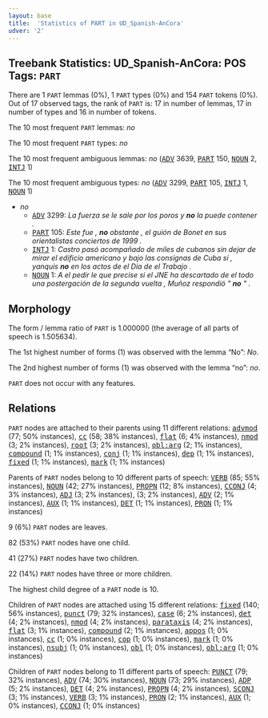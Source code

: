 ```yaml
---
layout: base
title:  'Statistics of PART in UD_Spanish-AnCora'
udver: '2'
---
```


## Treebank Statistics: UD_Spanish-AnCora: POS Tags: `PART`

There are 1 `PART` lemmas (0%), 1 `PART` types (0%) and 154 `PART` tokens (0%).
Out of 17 observed tags, the rank of `PART` is: 17 in number of lemmas, 17 in number of types and 16 in number of tokens.

The 10 most frequent `PART` lemmas: <em>no</em>

The 10 most frequent `PART` types:  <em>no</em>

The 10 most frequent ambiguous lemmas: <em>no</em> (<tt><a href="es_ancora-pos-ADV.html">ADV</a></tt> 3639, <tt><a href="es_ancora-pos-PART.html">PART</a></tt> 150, <tt><a href="es_ancora-pos-NOUN.html">NOUN</a></tt> 2, <tt><a href="es_ancora-pos-INTJ.html">INTJ</a></tt> 1)

The 10 most frequent ambiguous types:  <em>no</em> (<tt><a href="es_ancora-pos-ADV.html">ADV</a></tt> 3299, <tt><a href="es_ancora-pos-PART.html">PART</a></tt> 105, <tt><a href="es_ancora-pos-INTJ.html">INTJ</a></tt> 1, <tt><a href="es_ancora-pos-NOUN.html">NOUN</a></tt> 1)


* <em>no</em>
  * <tt><a href="es_ancora-pos-ADV.html">ADV</a></tt> 3299: <em>La fuerza se le sale por los poros y <b>no</b> la puede contener .</em>
  * <tt><a href="es_ancora-pos-PART.html">PART</a></tt> 105: <em>Este fue , <b>no</b> obstante , el guión de Bonet en sus orientalistas conciertos de 1999 .</em>
  * <tt><a href="es_ancora-pos-INTJ.html">INTJ</a></tt> 1: <em>Castro pasó acompañado de miles de cubanos sin dejar de mirar el edificio americano y bajo las consignas de Cuba sí , yanquis <b>no</b> en los actos de el Día de el Trabajo .</em>
  * <tt><a href="es_ancora-pos-NOUN.html">NOUN</a></tt> 1: <em>A el pedir le que precise si el JNE ha descartado de el todo una postergación de la segunda vuelta , Muñoz respondió " <b>no</b> " .</em>

## Morphology

The form / lemma ratio of `PART` is 1.000000 (the average of all parts of speech is 1.505634).

The 1st highest number of forms (1) was observed with the lemma “No”: <em>No</em>.

The 2nd highest number of forms (1) was observed with the lemma “no”: <em>no</em>.

`PART` does not occur with any features.


## Relations

`PART` nodes are attached to their parents using 11 different relations: <tt><a href="es_ancora-dep-advmod.html">advmod</a></tt> (77; 50% instances), <tt><a href="es_ancora-dep-cc.html">cc</a></tt> (58; 38% instances), <tt><a href="es_ancora-dep-flat.html">flat</a></tt> (6; 4% instances), <tt><a href="es_ancora-dep-nmod.html">nmod</a></tt> (3; 2% instances), <tt><a href="es_ancora-dep-root.html">root</a></tt> (3; 2% instances), <tt><a href="es_ancora-dep-obl-arg.html">obl:arg</a></tt> (2; 1% instances), <tt><a href="es_ancora-dep-compound.html">compound</a></tt> (1; 1% instances), <tt><a href="es_ancora-dep-conj.html">conj</a></tt> (1; 1% instances), <tt><a href="es_ancora-dep-dep.html">dep</a></tt> (1; 1% instances), <tt><a href="es_ancora-dep-fixed.html">fixed</a></tt> (1; 1% instances), <tt><a href="es_ancora-dep-mark.html">mark</a></tt> (1; 1% instances)

Parents of `PART` nodes belong to 10 different parts of speech: <tt><a href="es_ancora-pos-VERB.html">VERB</a></tt> (85; 55% instances), <tt><a href="es_ancora-pos-NOUN.html">NOUN</a></tt> (42; 27% instances), <tt><a href="es_ancora-pos-PROPN.html">PROPN</a></tt> (12; 8% instances), <tt><a href="es_ancora-pos-CCONJ.html">CCONJ</a></tt> (4; 3% instances), <tt><a href="es_ancora-pos-ADJ.html">ADJ</a></tt> (3; 2% instances),  (3; 2% instances), <tt><a href="es_ancora-pos-ADV.html">ADV</a></tt> (2; 1% instances), <tt><a href="es_ancora-pos-AUX.html">AUX</a></tt> (1; 1% instances), <tt><a href="es_ancora-pos-DET.html">DET</a></tt> (1; 1% instances), <tt><a href="es_ancora-pos-PRON.html">PRON</a></tt> (1; 1% instances)

9 (6%) `PART` nodes are leaves.

82 (53%) `PART` nodes have one child.

41 (27%) `PART` nodes have two children.

22 (14%) `PART` nodes have three or more children.

The highest child degree of a `PART` node is 10.

Children of `PART` nodes are attached using 15 different relations: <tt><a href="es_ancora-dep-fixed.html">fixed</a></tt> (140; 56% instances), <tt><a href="es_ancora-dep-punct.html">punct</a></tt> (79; 32% instances), <tt><a href="es_ancora-dep-case.html">case</a></tt> (6; 2% instances), <tt><a href="es_ancora-dep-det.html">det</a></tt> (4; 2% instances), <tt><a href="es_ancora-dep-nmod.html">nmod</a></tt> (4; 2% instances), <tt><a href="es_ancora-dep-parataxis.html">parataxis</a></tt> (4; 2% instances), <tt><a href="es_ancora-dep-flat.html">flat</a></tt> (3; 1% instances), <tt><a href="es_ancora-dep-compound.html">compound</a></tt> (2; 1% instances), <tt><a href="es_ancora-dep-appos.html">appos</a></tt> (1; 0% instances), <tt><a href="es_ancora-dep-cc.html">cc</a></tt> (1; 0% instances), <tt><a href="es_ancora-dep-cop.html">cop</a></tt> (1; 0% instances), <tt><a href="es_ancora-dep-mark.html">mark</a></tt> (1; 0% instances), <tt><a href="es_ancora-dep-nsubj.html">nsubj</a></tt> (1; 0% instances), <tt><a href="es_ancora-dep-obl.html">obl</a></tt> (1; 0% instances), <tt><a href="es_ancora-dep-obl-arg.html">obl:arg</a></tt> (1; 0% instances)

Children of `PART` nodes belong to 11 different parts of speech: <tt><a href="es_ancora-pos-PUNCT.html">PUNCT</a></tt> (79; 32% instances), <tt><a href="es_ancora-pos-ADV.html">ADV</a></tt> (74; 30% instances), <tt><a href="es_ancora-pos-NOUN.html">NOUN</a></tt> (73; 29% instances), <tt><a href="es_ancora-pos-ADP.html">ADP</a></tt> (5; 2% instances), <tt><a href="es_ancora-pos-DET.html">DET</a></tt> (4; 2% instances), <tt><a href="es_ancora-pos-PROPN.html">PROPN</a></tt> (4; 2% instances), <tt><a href="es_ancora-pos-SCONJ.html">SCONJ</a></tt> (3; 1% instances), <tt><a href="es_ancora-pos-VERB.html">VERB</a></tt> (3; 1% instances), <tt><a href="es_ancora-pos-PRON.html">PRON</a></tt> (2; 1% instances), <tt><a href="es_ancora-pos-AUX.html">AUX</a></tt> (1; 0% instances), <tt><a href="es_ancora-pos-CCONJ.html">CCONJ</a></tt> (1; 0% instances)

